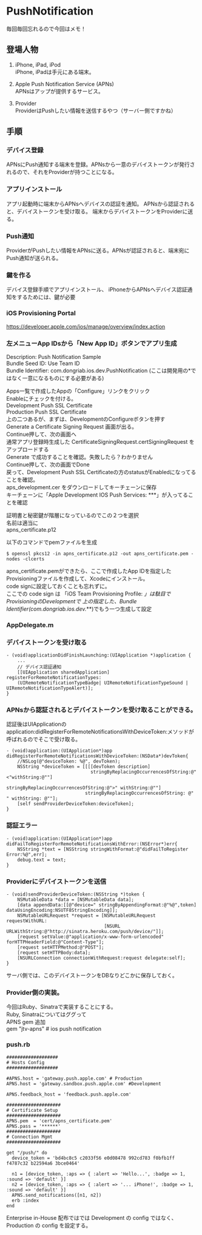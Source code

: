 PushNotification
================

毎回毎回忘れるので今回はメモ！   

登場人物
-----
1. iPhone, iPad, iPod   
iPhone, iPadは手元にある端末。

2. Apple Push Notification Service (APNs)   
APNsはアップが提供するサービス。

3. Provider   
ProviderはPushしたい情報を送信するやつ（サーバー側ですかね）

手順
-----

### デバイス登録   
APNsにPush通知する端末を登録。APNsから一意のデバイストークンが発行されるので、それをProviderが持つことになる。

### アプリインストール   
アプリ起動時に端末からAPNsへデバイスの認証を通知。
APNsから認証されると、デバイストークンを受け取る。
端末からデバイストークンをProviderに送る。

### Push通知   
ProviderがPushしたい情報をAPNsに送る。APNsが認証されると、端末宛にPush通知が送られる。

### 鍵を作る   
デバイス登録手順でアプリインストール、
iPhoneからAPNsへデバイス認証通知をするためには、鍵が必要

### iOS Provisioning Portal   
https://developer.apple.com/ios/manage/overview/index.action

### 左メニューApp IDsから「New App ID」ボタンでアプリ生成   
  Description: Push Notification Sample    
  Bundle Seed ID: Use Team ID    
  Bundle Identifier: com.dongriab.ios.dev.PushNotification (ここは開発用の*ではなく一意になるものにする必要がある)   

Apps一覧で作成したAppの「Configure」リンクをクリック   
Enableにチェックを付ける。   
Development Push SSL Certificate   
Production Push SSL Certificate   
上の二つあるが、まずは、DevelopmentのConfigureボタンを押す   
Generate a Certificate Signing Request 画面が出る。   
Continue押して、次の画面へ   
通常アプリ登録時生成した CertificateSigningRequest.certSigningRequest をアップロードする   
Generate で成功することを確認。失敗したら？わかりません   
Continue押して、次の画面でDone   
戻って、Development Push SSL Certificateの方のstatusがEnabledになってることを確認。   
aps_development.cer をダウンロードしてキーチェーンに保存   
キーチェーンに「Apple Development IOS Push Services: ***」が入ってることを確認   

証明書と秘密鍵が階層になっているのでこの２つを選択   
名前は適当に   
apns_certificate.p12   

以下のコマンドでpemファイルを生成

    $ openssl pkcs12 -in apns_certificate.p12 -out apns_certificate.pem -nodes -clcerts  


apns_certificate.pemができたら、ここで作成したApp IDを指定したProvisioningファイルを作成して、Xcodeにインストール。   
code signに設定しておくことも忘れずに。   
ここでの code sign は 「iOS Team Provisioning Profile: *」は駄目でProvisioningのDevelopmentで 
上の指定した、Bundle Identifier(com.dongriab.ios.dev.***)でもう一つ生成して設定

### AppDelegate.m

### デバイストークンを受け取る
    - (void)applicationDidFinishLaunching:(UIApplication *)application {
        ...
        // デバイス認証通知
        [[UIApplication sharedApplication] registerForRemoteNotificationTypes:
        (UIRemoteNotificationTypeBadge| UIRemoteNotificationTypeSound | UIRemoteNotificationTypeAlert)];
    }

### APNsから認証されるとデバイストークンを受け取ることができる。
認証後はUIApplicationのapplication:didRegisterForRemoteNotificationsWithDeviceToken:メソッドが呼ばれるのでそこで受け取る。   

    - (void)application:(UIApplication*)app didRegisterForRemoteNotificationsWithDeviceToken:(NSData*)devToken{
        //NSLog(@"deviceToken: %@", devToken);
        NSString *deviceToken = [[[[devToken description]
                                   stringByReplacingOccurrencesOfString:@"<"withString:@""]
                                  stringByReplacingOccurrencesOfString:@">" withString:@""]
                                 stringByReplacingOccurrencesOfString: @" " withString: @""];
        [self sendProviderDeviceToken:deviceToken];
    }

### 認証エラー
    - (void)application:(UIApplication*)app didFailToRegisterForRemoteNotificationsWithError:(NSError*)err{
        NSString *text = [NSString stringWithFormat:@"didFailToRegister Error:%@",err];
        debug.text = text;
    }

### Providerにデバイストークンを送信
    - (void)sendProviderDeviceToken:(NSString *)token {
        NSMutableData *data = [NSMutableData data];
        [data appendData:[[@"device=" stringByAppendingFormat:@"%@",token] dataUsingEncoding:NSUTF8StringEncoding]];    
        NSMutableURLRequest *request = [NSMutableURLRequest requestWithURL:
                                        [NSURL URLWithString:@"http://sinatra.heroku.com/push/device/"]];
        [request setValue:@"application/x-www-form-urlencoded" forHTTPHeaderField:@"Content-Type"];  	
        [request setHTTPMethod:@"POST"];
        [request setHTTPBody:data];
        [NSURLConnection connectionWithRequest:request delegate:self];
    }
サーバ側では、このデバイストークンをDBなりどこかに保存しておく。


### Provider側の実装。  
今回はRuby、Sinatraで実装することにする。  
Ruby, Sinatraについてはググって   
APNS gem 追加   
gem "jtv-apns" # ios push notification   

### push.rb   

    ###################
    # Hosts Config
    ###################
    
    #APNS.host = 'gateway.push.apple.com' # Production
    APNS.host = 'gateway.sandbox.push.apple.com' #Development
    
    APNS.feedback_host = 'feedback.push.apple.com'
    
    ####################
    # Certificate Setup
    ####################
    APNS.pem  = 'cert/apns_certificate.pem'
    APNS.pass = '******'
    ####################
    # Connection Mgmt
    ####################
    
    get "/push/" do
      device_token = 'bd4bc8c5 c2033f56 e0d08478 992cd783 f0bfb1ff f4787c32 b22594a6 3bce0464'
    
      n1 = [device_token, :aps => { :alert => 'Hello...', :badge => 1, :sound => 'default' }]
      n2 = [device_token, :aps => { :alert => '... iPhone!', :badge => 1, :sound => 'default' }]
      APNS.send_notifications([n1, n2])
      erb :index
    end

Enterprise in-House 配布ではでは Development の config ではなく、Production の config を設定する。




